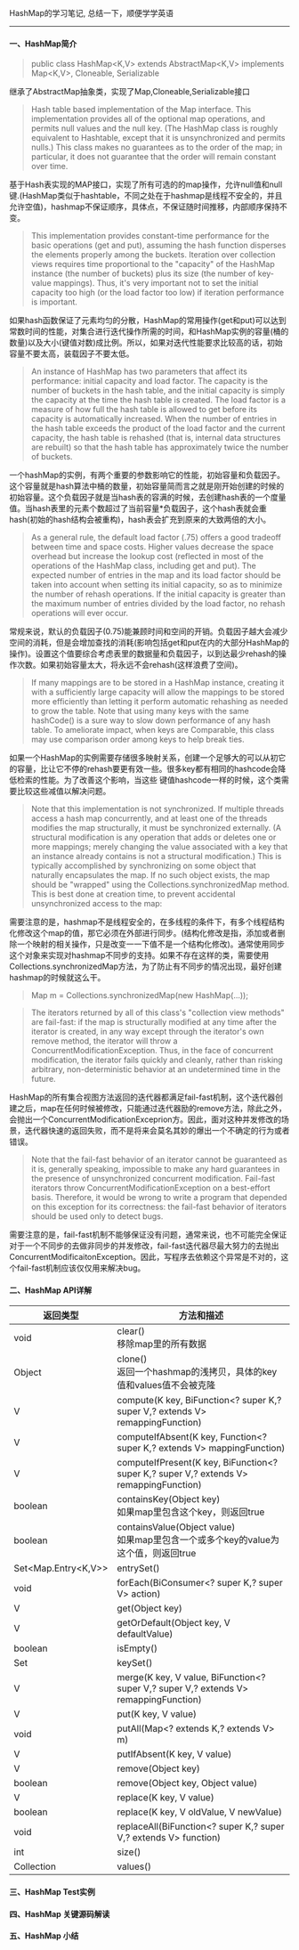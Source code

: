 HashMap的学习笔记, 总结一下，顺便学学英语

---
#### 一、HashMap简介
> public class HashMap<K,V> extends AbstractMap<K,V> implements Map<K,V>, Cloneable, Serializable

继承了AbstractMap抽象类，实现了Map,Cloneable,Serializable接口

> Hash table based implementation of the Map interface. This implementation provides all of the optional map operations, and permits null values and the null key. (The HashMap class is roughly equivalent to Hashtable, except that it is unsynchronized and permits nulls.) This class makes no guarantees as to the order of the map; in particular, it does not guarantee that the order will remain constant over time.

基于Hash表实现的MAP接口，实现了所有可选的的map操作，允许null值和null键.(HashMap类似于hashtable，不同之处在于hashmap是线程不安全的，并且允许空值)，hashmap不保证顺序，具体点，不保证随时间推移，内部顺序保持不变。

> This implementation provides constant-time performance for the basic operations (get and put), assuming the hash function disperses the elements properly among the buckets. Iteration over collection views requires time proportional to the "capacity" of the HashMap instance (the number of buckets) plus its size (the number of key-value mappings). Thus, it's very important not to set the initial capacity too high (or the load factor too low) if iteration performance is important.

如果hash函数保证了元素均匀的分散，HashMap的常用操作(get和put)可以达到常数时间的性能，对集合进行迭代操作所需的时间，和HashMap实例的容量(桶的数量)以及大小(键值对数)成比例。所以，如果对迭代性能要求比较高的话，初始容量不要太高，装载因子不要太低。

> An instance of HashMap has two parameters that affect its performance: initial capacity and load factor. The capacity is the number of buckets in the hash table, and the initial capacity is simply the capacity at the time the hash table is created. The load factor is a measure of how full the hash table is allowed to get before its capacity is automatically increased. When the number of entries in the hash table exceeds the product of the load factor and the current capacity, the hash table is rehashed (that is, internal data structures are rebuilt) so that the hash table has approximately twice the number of buckets.

一个hashMap的实例，有两个重要的参数影响它的性能，初始容量和负载因子。这个容量就是hash算法中桶的数量，初始容量简而言之就是刚开始创建的时候的初始容量。这个负载因子就是当hash表的容满的时候，去创建hash表的一个度量值。当hash表里的元素个数超过了当前容量*负载因子，这个hash表就会重hash(初始的hash结构会被重构)，hash表会扩充到原来的大致两倍的大小。

> As a general rule, the default load factor (.75) offers a good tradeoff between time and space costs. Higher values decrease the space overhead but increase the lookup cost (reflected in most of the operations of the HashMap class, including get and put). The expected number of entries in the map and its load factor should be taken into account when setting its initial capacity, so as to minimize the number of rehash operations. If the initial capacity is greater than the maximum number of entries divided by the load factor, no rehash operations will ever occur.

常规来说，默认的负载因子(0.75)能兼顾时间和空间的开销。负载因子越大会减少空间的消耗，但是会增加查找的消耗(影响包括get和put在内的大部分HashMap的操作)。设置这个值要综合考虑表里的数据量和负载因子，以到达最少rehash的操作次数。如果初始容量太大，将永远不会rehash(这样浪费了空间)。

> If many mappings are to be stored in a HashMap instance, creating it with a sufficiently large capacity will allow the mappings to be stored more efficiently than letting it perform automatic rehashing as needed to grow the table. Note that using many keys with the same hashCode() is a sure way to slow down performance of any hash table. To ameliorate impact, when keys are Comparable, this class may use comparison order among keys to help break ties.

如果一个HashMap的实例需要存储很多映射关系，创建一个足够大的可以从初它的容量，比让它不停的rehash要更有效一些。很多key都有相同的hashcode会降低检索的性能。为了改善这个影响，当这些
键值hashcode一样的时候，这个类需要比较这些减值以解决问题。

> Note that this implementation is not synchronized. If multiple threads access a hash map concurrently, and at least one of the threads modifies the map structurally, it must be synchronized externally. (A structural modification is any operation that adds or deletes one or more mappings; merely changing the value associated with a key that an instance already contains is not a structural modification.) This is typically accomplished by synchronizing on some object that naturally encapsulates the map. If no such object exists, the map should be "wrapped" using the Collections.synchronizedMap method. This is best done at creation time, to prevent accidental unsynchronized access to the map:

需要注意的是，hashmap不是线程安全的，在多线程的条件下，有多个线程结构化修改这个map的值，那它必须在外部进行同步。(结构化修改是指，添加或者删除一个映射的相关操作，只是改变一一下值不是一个结构化修改)。通常使用同步这个对象来实现对hashmap不同步的支持。如果不存在这样的类，需要使用Collections.synchronizedMap方法，为了防止有不同步的情况出现，最好创建hashmap的时候就这么干。

> Map m = Collections.synchronizedMap(new HashMap(...));

> The iterators returned by all of this class's "collection view methods" are fail-fast: if the map is structurally modified at any time after the iterator is created, in any way except through the iterator's own remove method, the iterator will throw a ConcurrentModificationException. Thus, in the face of concurrent modification, the iterator fails quickly and cleanly, rather than risking arbitrary, non-deterministic behavior at an undetermined time in the future.

HashMap的所有集合视图方法返回的迭代器都满足fail-fast机制，这个迭代器创建之后，map在任何时候被修改，只能通过迭代器励的remove方法，除此之外，会抛出一个ConcurrentModificationExceprion方。因此，面对这种并发修改的场景，迭代器快速的返回失败，而不是将来会莫名其妙的爆出一个不确定的行为或者错误。

> Note that the fail-fast behavior of an iterator cannot be guaranteed as it is, generally speaking, impossible to make any hard guarantees in the presence of unsynchronized concurrent modification. Fail-fast iterators throw ConcurrentModificationException on a best-effort basis. Therefore, it would be wrong to write a program that depended on this exception for its correctness: the fail-fast behavior of iterators should be used only to detect bugs.

需要注意的是，fail-fast机制不能够保证没有问题，通常来说，也不可能完全保证对于一个不同步的去做非同步的并发修改，fail-fast迭代器尽最大努力的去抛出ConcurrentModificaitonException。因此，写程序去依赖这个异常是不对的，这个fail-fast机制应该仅仅用来解决bug。

#### 二、HashMap API详解
返回类型   | 方法和描述
-------- | -----
void | clear()<br>移除map里的所有数据
Object | clone()<br>返回一个hashmap的浅拷贝，具体的key值和values值不会被克隆
V | compute(K key, BiFunction<? super K,? super V,? extends V> remappingFunction)<br>
V | computeIfAbsent(K key, Function<? super K,? extends V> mappingFunction)<br>
V | computeIfPresent(K key, BiFunction<? super K,? super V,? extends V> remappingFunction)<br>
boolean | containsKey(Object key)<br>如果map里包含这个key，则返回true
boolean | containsValue(Object value)<br>如果map里包含一个或多个key的value为这个值，则返回true
Set<Map.Entry<K,V>> | entrySet()<br>
void | forEach(BiConsumer<? super K,? super V> action)<br>
V | get(Object key)<br>
V | getOrDefault(Object key, V defaultValue)<br>
boolean | isEmpty()<br>
Set<K> | keySet()<br>
V | merge(K key, V value, BiFunction<? super V,? super V,? extends V> remappingFunction)<br>
V | put(K key, V value)<br>
void | putAll(Map<? extends K,? extends V> m)<br>
V | putIfAbsent(K key, V value)<br>
V |	remove(Object key) <br>
boolean | remove(Object key, Object value)<br>
V | replace(K key, V value)<br>
boolean | replace(K key, V oldValue, V newValue)<br>
void | replaceAll(BiFunction<? super K,? super V,? extends V> function)<br>
int | size()<br>
Collection<V> | values()<br>
#### 三、HashMap Test实例

#### 四、HashMap 关键源码解读

#### 五、HashMap 小结



